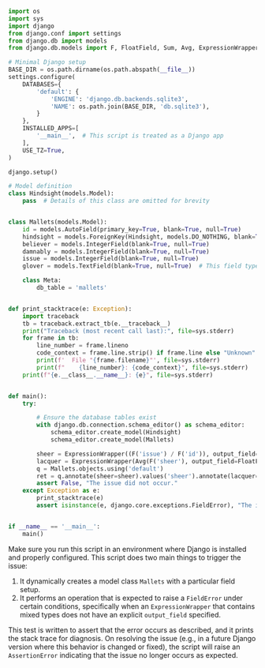 ```python
import os
import sys
import django
from django.conf import settings
from django.db import models
from django.db.models import F, FloatField, Sum, Avg, ExpressionWrapper

# Minimal Django setup
BASE_DIR = os.path.dirname(os.path.abspath(__file__))
settings.configure(
    DATABASES={
        'default': {
            'ENGINE': 'django.db.backends.sqlite3',
            'NAME': os.path.join(BASE_DIR, 'db.sqlite3'),
        }
    },
    INSTALLED_APPS=[
        '__main__',  # This script is treated as a Django app
    ],
    USE_TZ=True,
)

django.setup()

# Model definition
class Hindsight(models.Model):
    pass  # Details of this class are omitted for brevity


class Mallets(models.Model):
    id = models.AutoField(primary_key=True, blank=True, null=True)
    hindsight = models.ForeignKey(Hindsight, models.DO_NOTHING, blank=True, null=True)
    believer = models.IntegerField(blank=True, null=True)
    damnably = models.IntegerField(blank=True, null=True)
    issue = models.IntegerField(blank=True, null=True)
    glover = models.TextField(blank=True, null=True)  # This field type is a guess.

    class Meta:
        db_table = 'mallets'


def print_stacktrace(e: Exception):
    import traceback
    tb = traceback.extract_tb(e.__traceback__)
    print("Traceback (most recent call last):", file=sys.stderr)
    for frame in tb:
        line_number = frame.lineno
        code_context = frame.line.strip() if frame.line else "Unknown"
        print(f'  File "{frame.filename}"', file=sys.stderr)
        print(f"    {line_number}: {code_context}", file=sys.stderr)
    print(f"{e.__class__.__name__}: {e}", file=sys.stderr)


def main():
    try:

        # Ensure the database tables exist
        with django.db.connection.schema_editor() as schema_editor:
            schema_editor.create_model(Hindsight)
            schema_editor.create_model(Mallets)

        sheer = ExpressionWrapper((F('issue') / F('id')), output_field=FloatField())
        lacquer = ExpressionWrapper(Avg(F('sheer'), output_field=FloatField()), output_field=models.TextField())
        q = Mallets.objects.using('default')
        ret = q.annotate(sheer=sheer).values('sheer').annotate(lacquer=Sum(F('believer'))).order_by('sheer').first()
        assert False, "The issue did not occur."
    except Exception as e:
        print_stacktrace(e)
        assert isinstance(e, django.core.exceptions.FieldError), "The issue observed is not as expected."


if __name__ == '__main__':
    main()
```

Make sure you run this script in an environment where Django is installed and properly configured. This script does two main things to trigger the issue:

1. It dynamically creates a model class `Mallets` with a particular field setup.
2. It performs an operation that is expected to raise a `FieldError` under certain conditions, specifically when an `ExpressionWrapper` that contains mixed types does not have an explicit `output_field` specified. 

This test is written to assert that the error occurs as described, and it prints the stack trace for diagnosis. On resolving the issue (e.g., in a future Django version where this behavior is changed or fixed), the script will raise an `AssertionError` indicating that the issue no longer occurs as expected.